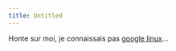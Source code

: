 ```yaml
---
title: Untitled
---
```


Honte sur moi, je connaissais pas [google
linux](http://www.google.com/linux)...


